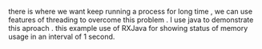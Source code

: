 there is where we want keep running a process for long time , we can use features of threading to overcome this problem .
I use java to demonstrate this aproach .
this example use of RXJava for showing status of memory usage in an interval of 1 second.
